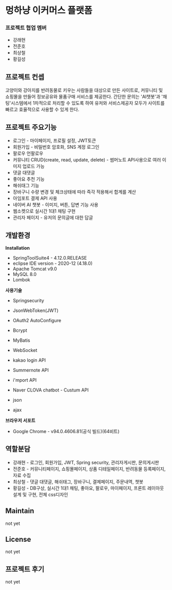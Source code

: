 
# 멍하냥 이커머스 플랫폼

### 프로젝트 협업 멤버

- 강래현
- 전준호
- 최상철
- 황길성



## 프로젝트 컨셉

   고양이와 강아지를 반려동물로 키우는 사람들을 대상으로 만든 사이트로,  커뮤니티 및 쇼핑몰을 만들어 정보공유와 물품구매 서비스를 제공한다.  간단한 문의는 'AI챗봇'과 '채팅'시스템에서 1차적으로 처리할 수 있도록 하여  유저와 서비스제공자 모두가 사이트를 빠르고 효율적으로 사용할 수 있게 한다. 



## 프로젝트 주요기능

- 로그인 - 마이페이지, 프로필 설정, JWT토큰
- 회원가입 - 비밀번호 암호화, SNS 계정 로그인  
- 팔로우 언팔로우
- 커뮤니티 CRUD(create, read, update, delete) - 썸머노트 API사용으로 여러 이미지 업로드 가능
- 댓글 대댓글
- 좋아요 추천 기능
- 해쉬태그 기능
- 장바구니 수량 변경 및 체크상태에 따라 즉각 적용해서 합계를 계산
- 아임포트 결제 API 사용
- 네이버 AI 챗봇 - 이미지, 버튼, 답변 기능 사용
- 웹소켓으로 실시간 1대1 채팅 구현
- 관리자 페이지 - 유저의 문의글에 대한 답글



## 개발환경

 **Installation**

- SpringToolSuite4 - 4.12.0.RELEASE
- eclipse IDE version - 2020-12 (4.18.0)
- Apache Tomcat v9.0
- MySQL 8.0
- Lombok



**사용기술**

- Springsecurity

- JsonWebToken(JWT)

- OAuth2 AutoConfigure

- Bcrypt

- MyBatis

- WebSocket

- kakao login API

- Summernote API

- i'mport API

- Naver CLOVA chatbot - Custum API

- json

- ajax

  

**브라우저 서포트**

- Google Chrome - v94.0.4606.81(공식 빌드)(64비트)





## 역할분담

- 강래현 - 로그인, 회원가입, JWT, Spring security, 관리자게시판, 문의게시판
- 전준호 - 커뮤니티페이지, 쇼핑몰페이지, 상품 디테일페이지, 반려동물 등록페이지, 자료 수집
- 최상철 - 댓글 대댓글, 해쉬태그, 장바구니, 결제페이지, 주문내역, 챗봇
- 황길성 - DB구상, 실시간 1대1 채팅, 좋아요, 팔로우, 마이페이지, 프론트 레이아웃 설계 및 구현, 전체 css디자인





## Maintain

not yet





## License

not yet





## 프로젝트 후기

not yet
